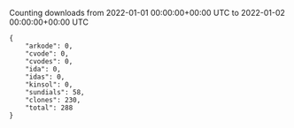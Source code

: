 
Counting downloads from 2022-01-01 00:00:00+00:00 UTC to 2022-01-02 00:00:00+00:00 UTC

```
{
    "arkode": 0,
    "cvode": 0,
    "cvodes": 0,
    "ida": 0,
    "idas": 0,
    "kinsol": 0,
    "sundials": 58,
    "clones": 230,
    "total": 288
}
```
